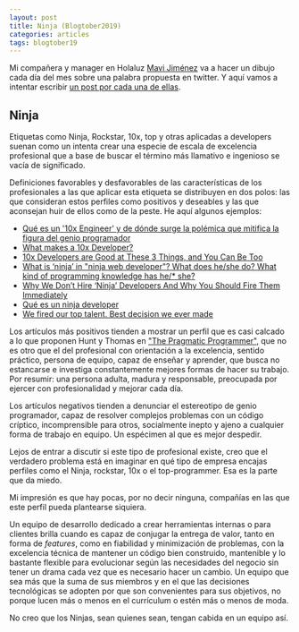```yaml
---
layout: post
title: Ninja (Blogtober2019)
categories: articles
tags: blogtober19
---
```


Mi compañera y manager en Holaluz [Mavi Jiménez](https://twitter.com/Linkita) va a hacer un dibujo cada día del mes sobre una palabra propuesta en twitter. Y aquí vamos a intentar escribir [un post por cada una de ellas](https://franiglesias.github.io/blogtober19-status/).

## Ninja

Etiquetas como Ninja, Rockstar, 10x, top y otras aplicadas a developers suenan como un intenta crear una especie de escala de excelencia profesional que a base de buscar el término más llamativo e ingenioso se vacía de significado.

Definiciones favorables y desfavorables de las características de los profesionales a las que aplicar esta etiqueta se distribuyen en dos polos: las que consideran estos perfiles como positivos y deseables y las que aconsejan huir de ellos como de la peste. He aquí algunos ejemplos:

* [Qué es un '10x Engineer' y de dónde surge la polémica que mitifica la figura del genio programador](https://www.xataka.com/otros/que-10x-engineer-donde-surge-polemica-que-mitifica-figura-genio-programador)
* [What makes a 10x Developer?](https://dev.to/dvddpl/what-makes-a-10x-developer--1k0f)
* [10x Developers are Good at These 3 Things, and You Can Be Too](https://stackify.com/10x-developers-good-3-things/)
* [What is ‘ninja’ in "ninja web developer"? What does he/she do? What kind of programming knowledge has he/* she?](https://www.quora.com/What-is-‘ninja’-in-ninja-web-developer-What-does-he-she-do-What-kind-of-programming-knowledge-has-he-she)
* [Why We Don’t Hire ‘Ninja’ Developers And Why You Should Fire Them Immediately](https://medium.com/@debbiemadden200/why-we-dont-hire-ninja-developers-and-why-you-should-fire-them-immediately-15dceae3487f)
* [Qué es un ninja developer](https://blog.softtek.com/es/qué-es-un-ninja-developer)
* [We fired our top talent. Best decision we ever made](https://www.freecodecamp.org/news/we-fired-our-top-talent-best-decision-we-ever-made-4c0a99728fde/)

Los artículos más positivos tienden a mostrar un perfil que es casi calcado a lo que proponen Hunt y Thomas en ["The Pragmatic Programmer"](https://www.amazon.es/s?k=pragmatic+programmer), que no es otro que el del profesional con orientación a la excelencia, sentido práctico, persona de equipo, capaz de enseñar y aprender, que busca no estancarse e investiga constantemente mejores formas de hacer su trabajo. Por resumir: una persona adulta, madura y responsable, preocupada por ejercer con profesionalidad y mejorar cada día.

Los artículos negativos tienden a denunciar el estereotipo de genio programador, capaz de resolver complejos problemas con un código críptico, incomprensible para otros, socialmente inepto y ajeno a cualquier forma de trabajo en equipo. Un espécimen al que es mejor despedir.

Lejos de entrar a discutir si este tipo de profesional existe, creo que el verdadero problema está en imaginar en qué tipo de empresa encajas perfiles como el Ninja, rockstar, 10x o el top-programmer. Esa es la parte que da miedo.

Mi impresión es que hay pocas, por no decir ninguna, compañías en las que este perfil pueda plantearse siquiera. 

Un equipo de desarrollo dedicado a crear herramientas internas o para clientes brilla cuando es capaz de conjugar la entrega de valor, tanto en forma de *features*, como en fiabilidad y minimización de problemas, con la excelencia técnica de mantener un código bien construido, mantenible y lo bastante flexible para evolucionar según las necesidades del negocio sin tener un drama cada vez que es necesario hacer un cambio. Un equipo que sea más que la suma de sus miembros y en el que las decisiones tecnológicas se adopten por que son convenientes para sus objetivos, no porque lucen más o menos en el currículum o estén más o menos de moda.

No creo que los Ninjas, sean quienes sean, tengan cabida en un equipo así.

